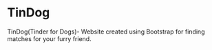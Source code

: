# TinDog
TinDog(Tinder for Dogs)- Website created using Bootstrap for finding matches for your furry friend.
